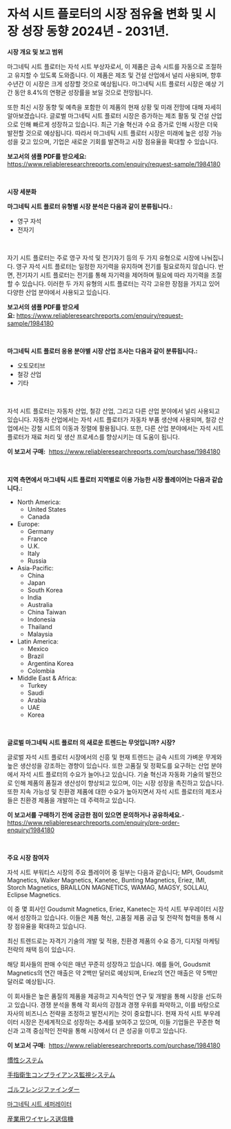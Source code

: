 <p><h1>자석 시트 플로터의 시장 점유율 변화 및 시장 성장 동향 2024년 - 2031년.</h1></p><p><strong>시장 개요 및 보고 범위</strong></p>
<p><p>마그네틱 시트 플로터는 자석 시트 부상자로서, 이 제품은 금속 시트를 자동으로 조절하고 유지할 수 있도록 도와줍니다. 이 제품은 제조 및 건설 산업에서 널리 사용되며, 향후 수년간 이 시장은 크게 성장할 것으로 예상됩니다. 마그네틱 시트 플로터 시장은 예상 기간 동안 8.4%의 연평균 성장률을 보일 것으로 전망됩니다.</p><p>또한 최신 시장 동향 및 예측을 포함한 이 제품의 현재 상황 및 미래 전망에 대해 자세히 알아보겠습니다. 글로벌 마그네틱 시트 플로터 시장은 증가하는 제조 활동 및 건설 산업으로 인해 빠르게 성장하고 있습니다. 최근 기술 혁신과 수요 증가로 인해 시장은 더욱 발전할 것으로 예상됩니다. 따라서 마그네틱 시트 플로터 시장은 미래에 높은 성장 가능성을 갖고 있으며, 기업은 새로운 기회를 발견하고 시장 점유율을 확대할 수 있습니다.</p></p>
<p><strong>보고서의 샘플 PDF를 받으세요:</strong> <a href="https://www.reliableresearchreports.com/enquiry/request-sample/1984180">https://www.reliableresearchreports.com/enquiry/request-sample/1984180</a></p>
<p>&nbsp;</p>
<p><strong>시장 세분화</strong></p>
<p><strong>마그네틱 시트 플로터 유형별 시장 분석은 다음과 같이 분류됩니다.:</strong></p>
<p><ul><li>영구 자석</li><li>전자기</li></ul></p>
<p>&nbsp;</p>
<p><p>자기 시트 플로터는 주로 영구 자석 및 전기자기 등의 두 가지 유형으로 시장에 나눠집니다. 영구 자석 시트 플로터는 일정한 자기력을 유지하며 전기를 필요로하지 않습니다. 반면, 전기자기 시트 플로터는 전기를 통해 자기력을 제어하며 필요에 따라 자기력을 조절할 수 있습니다. 이러한 두 가지 유형의 시트 플로터는 각각 고유한 장점을 가지고 있어 다양한 산업 분야에서 사용되고 있습니다.</p></p>
<p><strong>보고서의 샘플 PDF를 받으세요:</strong>&nbsp;<a href="https://www.reliableresearchreports.com/enquiry/request-sample/1984180">https://www.reliableresearchreports.com/enquiry/request-sample/1984180</a></p>
<p>&nbsp;</p>
<p><strong> 마그네틱 시트 플로터 응용 분야별 시장 산업 조사는 다음과 같이 분류됩니다.:</strong></p>
<p><ul><li>오토모티브</li><li>철강 산업</li><li>기타</li></ul></p>
<p>&nbsp;</p>
<p><p>자석 시트 플로터는 자동차 산업, 철강 산업, 그리고 다른 산업 분야에서 널리 사용되고 있습니다. 자동차 산업에서는 자석 시트 플로터가 자동차 부품 생산에 사용되며, 철강 산업에서는 강철 시트의 이동과 정렬에 활용됩니다. 또한, 다른 산업 분야에서는 자석 시트 플로터가 재료 처리 및 생산 프로세스를 향상시키는 데 도움이 됩니다.</p></p>
<p><strong>이 보고서 구매:</strong>&nbsp; <a href="https://www.reliableresearchreports.com/purchase/1984180">https://www.reliableresearchreports.com/purchase/1984180</a></p>
<p>&nbsp;</p>
<p><strong>지역 측면에서 마그네틱 시트 플로터 지역별로 이용 가능한 시장 플레이어는 다음과 같습니다.:</strong></p>
<p><ul>
    <li>
        North America:
        <ul>
            <li>United States</li>
            <li>Canada</li>
        </ul>
    </li>
    <li>
        Europe:
        <ul>
            <li>Germany</li>
            <li>France</li>
            <li>U.K.</li>
            <li>Italy</li>
            <li>Russia</li>
        </ul>
    </li>
    <li>
        Asia-Pacific:
        <ul>
            <li>China</li>
            <li>Japan</li>
            <li>South Korea</li>
            <li>India</li>
            <li>Australia</li>
            <li>China Taiwan</li>
            <li>Indonesia</li>
            <li>Thailand</li>
            <li>Malaysia</li>
        </ul>
    </li>
    <li>
        Latin America:
        <ul>
            <li>Mexico</li>
            <li>Brazil</li>
            <li>Argentina Korea</li>
            <li>Colombia</li>
        </ul>
    </li>
    <li>
        Middle East & Africa:
        <ul>
            <li>Turkey</li>
            <li>Saudi</li>
            <li>Arabia</li>
            <li>UAE</li>
            <li>Korea</li>
        </ul>
    </li>
    </ul></p>
<p>&nbsp;</p>
<p><strong>글로벌 마그네틱 시트 플로터 의 새로운 트렌드는 무엇입니까? 시장?</strong></p>
<p><p>글로벌 자석 시트 플로터 시장에서의 신흥 및 현재 트렌드는 금속 시트의 가벼운 무게와 높은 생산성을 강조하는 경향이 있습니다. 또한 고품질 및 정확도를 요구하는 산업 분야에서 자석 시트 플로터의 수요가 늘어나고 있습니다. 기술 혁신과 자동화 기술의 발전으로 인해 제품의 품질과 생산성이 향상되고 있으며, 이는 시장 성장을 촉진하고 있습니다. 또한 지속 가능성 및 친환경 제품에 대한 수요가 높아지면서 자석 시트 플로터의 제조사들은 친환경 제품을 개발하는 데 주력하고 있습니다.</p></p>
<p><strong>이 보고서를 구매하기 전에 궁금한 점이 있으면 문의하거나 공유하세요.</strong>- <a href="https://www.reliableresearchreports.com/enquiry/pre-order-enquiry/1984180">https://www.reliableresearchreports.com/enquiry/pre-order-enquiry/1984180</a></p>
<p>&nbsp;</p>
<p><strong>주요 시장 참여자</strong></p>
<p><p>자석 시트 부워티스 시장의 주요 플레이어 중 일부는 다음과 같습니다; MPI, Goudsmit Magnetics, Walker Magnetics, Kanetec, Bunting Magnetics, Eriez, IMI, Storch Magnetics, BRAILLON MAGNETICS, WAMAG, MAGSY, SOLLAU, Eclipse Magnetics.</p><p>이 중 몇 회사인 Goudsmit Magnetics, Eriez, Kanetec는 자석 시트 부우레이터 시장에서 성장하고 있습니다. 이들은 제품 혁신, 고품질 제품 공급 및 전략적 협력을 통해 시장 점유율을 확대하고 있습니다.</p><p>최신 트렌드로는 자격기 기술의 개발 및 적용, 친환경 제품의 수요 증가, 디지털 마케팅 전략의 채택 등이 있습니다.</p><p>해당 회사들의 판매 수익은 매년 꾸준히 성장하고 있습니다. 예를 들어, Goudsmit Magnetics의 연간 매출은 약 2백만 달러로 예상되며, Eriez의 연간 매출은 약 5백만 달러로 예상됩니다.</p><p>이 회사들은 높은 품질의 제품을 제공하고 지속적인 연구 및 개발을 통해 시장을 선도하고 있습니다. 경쟁 분석을 통해 각 회사의 강점과 경쟁 우위를 파악하고, 이를 바탕으로 자사의 비즈니스 전략을 조정하고 발전시키는 것이 중요합니다. 현재 자석 시트 부우레이터 시장은 전세계적으로 성장하는 추세를 보여주고 있으며, 이들 기업들은 꾸준한 혁신과 고객 중심적인 전략을 통해 시장에서 더 큰 성공을 이루고 있습니다.</p></p>
<p><strong>이 보고서 구매:</strong>&nbsp;&nbsp;<a href="https://www.reliableresearchreports.com/purchase/1984180">https://www.reliableresearchreports.com/purchase/1984180</a></p>
<p><p><a href="https://github.com/pepo3k/Market-Research-Report-List-1/blob/main/13399658823.md">慣性システム</a></p><p><a href="https://medium.com/@carlieshields/%E6%89%8B%E6%8C%87%E8%A1%9B%E7%94%9F%E6%BA%96%E6%8B%A0%E7%9B%A3%E8%A6%96%E3%82%B7%E3%82%B9%E3%83%86%E3%83%A0%E5%B8%82%E5%A0%B4%E3%83%A1%E3%83%88%E3%83%AA%E3%82%AF%E3%82%B9%E3%81%AE%E3%83%87%E3%82%B3%E3%83%BC%E3%83%89-%E5%B8%82%E5%A0%B4%E3%82%B7%E3%82%A7%E3%82%A2-%E3%83%88%E3%83%AC%E3%83%B3%E3%83%89-%E6%88%90%E9%95%B7%E3%83%91%E3%82%BF%E3%83%BC%E3%83%B3-dc1b2b677c57">手指衛生コンプライアンス監視システム</a></p><p><a href="https://medium.com/@jacksonwiza1924/%E3%82%B4%E3%83%AB%E3%83%95%E8%B7%9D%E9%9B%A2%E8%A8%88%E3%81%AE%E5%B8%82%E5%A0%B4%E6%8C%87%E6%A8%99%E3%81%AE%E8%A7%A3%E8%AA%AD-%E5%B8%82%E5%A0%B4%E3%82%B7%E3%82%A7%E3%82%A2-%E3%83%88%E3%83%AC%E3%83%B3%E3%83%89-%E6%88%90%E9%95%B7%E3%83%91%E3%82%BF%E3%83%BC%E3%83%B3-847b77f23bb1">ゴルフレンジファインダー</a></p><p><a href="https://github.com/Howaoole34545/Market-Research-Report-List-1/blob/main/76099808125.md">마그네틱 시트 세퍼레이터</a></p><p><a href="https://github.com/vhemk0794148/Market-Research-Report-List-1/blob/main/19426738822.md">産業用ワイヤレス送信機</a></p></p>

